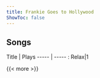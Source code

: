 ```yaml
---
title: Frankie Goes to Hollywood
ShowToc: false
---
```


## Songs
Title | Plays 
----- | ----- : 
Relax|1

{{< more >}}